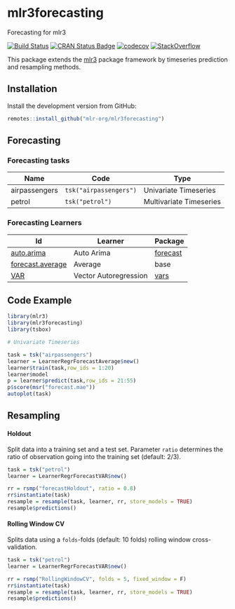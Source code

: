 # mlr3forecasting

Forecasting for mlr3

<!-- badges: start -->
[![Build Status](https://img.shields.io/travis/mlr-org/mlr3forecasting/master?label=Linux&logo=travis&style=flat-square)](https://travis-ci.org/mlr-org/mlr3forecasting)
[![CRAN Status Badge](https://www.r-pkg.org/badges/version-ago/mlr3forecasting)](https://cran.r-project.org/package=mlr3forecasting)
[![codecov](https://codecov.io/gh/mlr-org/mlr3forecasting/branch/master/graph/badge.svg)](https://codecov.io/gh/mlr-org/mlr3forecasting)
[![StackOverflow](https://img.shields.io/badge/stackoverflow-mlr3-orange.svg)](https://stackoverflow.com/questions/tagged/mlr3)
<!-- badges: end -->

This package extends the [mlr3](https://github.com/mlr-org/mlr3) package
framework by timeseries prediction and resampling methods.

## Installation

Install the development version from
GitHub:

``` r
remotes::install_github("mlr-org/mlr3forecasting")
```

## Forecasting

### Forecasting tasks

| Name          | Code                   | Type                    |
|---------------|------------------------|-------------------------|
| airpassengers | `tsk("airpassengers")` | Univariate Timeseries   |
| petrol        | `tsk("petrol")`        | Multivariate Timeseries |

### Forecasting Learners

| Id                                                                                               | Learner               | Package                                                 |
|--------------------------------------------------------------------------------------------------|-----------------------|---------------------------------------------------------|
| [auto.arima](https://mlr3forecasting.mlr-org.com/reference/mlr_learners_regr.AutoArima.html)     | Auto Arima            | [forecast](https://cran.r-project.org/package=forecast) |
| [forecast.average](https://mlr3forecasting.mlr-org.com/reference/mlr_learners_regr.Average.html) | Average               | base                                                    |
| [VAR](https://mlr3forecasting.mlr-org.com/reference/mlr_learners_regr.VAR.html)                  | Vector Autoregression | [vars](https://cran.r-project.org/package=vars)         |


## Code Example

```r
library(mlr3)
library(mlr3forecasting)
library(tsbox)

# Univariate Timeseries

task = tsk("airpassengers")
learner = LearnerRegrForecastAverage$new()
learner$train(task,row_ids = 1:20)
learner$model
p = learner$predict(task,row_ids = 21:55)
p$score(msr("forecast.mae"))
autoplot(task)
```

## Resampling

#### Holdout 

Split data into a training set and a test set.
Parameter `ratio` determines the ratio of observation going into the training set (default: 2/3).

```r
task = tsk("petrol")
learner = LearnerRegrForecastVAR$new()

rr = rsmp("forecastHoldout", ratio = 0.8)
rr$instantiate(task)
resample = resample(task, learner, rr, store_models = TRUE)
resample$predictions()
```

#### Rolling Window CV 

Splits data using a `folds`-folds (default: 10 folds) rolling window cross-validation.

```r
task = tsk("petrol")
learner = LearnerRegrForecastVAR$new()

rr = rsmp("RollingWindowCV", folds = 5, fixed_window = F)
rr$instantiate(task)
resample = resample(task, learner, rr, store_models = TRUE)
resample$predictions()
```


